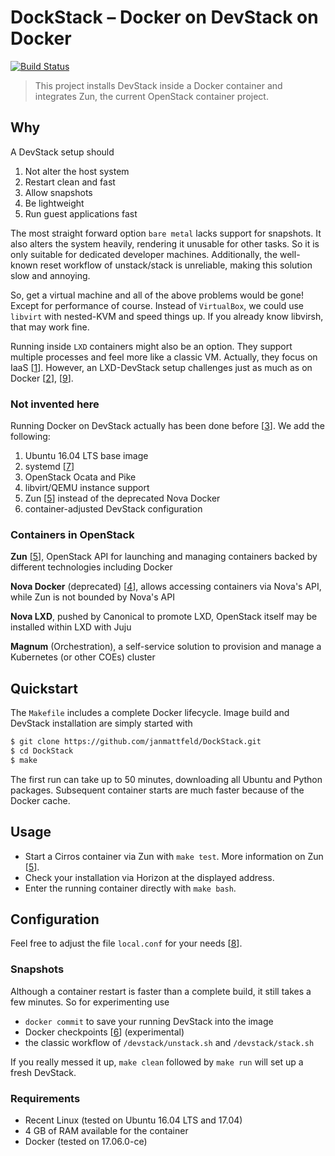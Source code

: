 # DockStack – Docker on DevStack on Docker

[![Build Status](https://travis-ci.org/janmattfeld/DockStack.svg?branch=master)](https://travis-ci.org/janmattfeld/DockStack)

> This project installs DevStack inside a Docker container and integrates Zun, the current OpenStack container project.

## Why

A DevStack setup should

1. Not alter the host system
2. Restart clean and fast
3. Allow snapshots
4. Be lightweight
5. Run guest applications fast

The most straight forward option `bare metal` lacks support for snapshots. It also alters the system heavily, rendering it unusable for other tasks. So it is only suitable for dedicated developer machines. Additionally, the well-known reset workflow of unstack/stack is unreliable, making this solution slow and annoying.

So, get a virtual machine and all of the above problems would be gone! Except for performance of course. Instead of `VirtualBox`, we could use `libvirt` with nested-KVM and speed things up. If you already know libvirsh, that may work fine.

Running inside `LXD` containers might also be an option. They support multiple processes and feel more like a classic VM. Actually, they focus on IaaS [[1]]. However, an LXD-DevStack setup challenges just as much as on Docker [[2]], [[9]].

[1]: https://www.ubuntu.com/containers/lxd
[2]: https://stgraber.org/2016/10/26/lxd-2-0-lxd-and-openstack-1112/
[9]: https://docs.openstack.org/devstack/latest/guides/lxc.html

### Not invented here

Running Docker on DevStack actually has been done before [[3]]. We add the following:

1. Ubuntu 16.04 LTS base image
2. systemd [[7]]
3. OpenStack Ocata and Pike
4. libvirt/QEMU instance support
5. Zun [[5]] instead of the deprecated Nova Docker
6. container-adjusted DevStack configuration

[3]: https://github.com/ewindisch/dockenstack
[7]: https://docs.openstack.org/devstack/latest/systemd.html

### Containers in OpenStack

**Zun** [[5]], OpenStack API for launching and managing containers backed by different technologies including Docker

**Nova Docker** (deprecated) [[4]], allows accessing containers via Nova's API, while Zun is not bounded by Nova's API

**Nova LXD**, pushed by Canonical to promote LXD, OpenStack itself may be installed within LXD with Juju

**Magnum** (Orchestration), a self-service solution to provision and manage a Kubernetes (or other COEs) cluster

[4]: https://wiki.openstack.org/wiki/Docker

## Quickstart

The `Makefile` includes a complete Docker lifecycle. Image build and DevStack installation are simply started with

```bash
$ git clone https://github.com/janmattfeld/DockStack.git
$ cd DockStack
$ make
```

The first run can take up to 50 minutes, downloading all Ubuntu and Python packages. Subsequent container starts are much faster because of the Docker cache.

## Usage

- Start a Cirros container via Zun with `make test`. More information on Zun [[5]].
- Check your installation via Horizon at the displayed address.
- Enter the running container directly with `make bash`.

[5]: https://docs.openstack.org/zun/latest/dev/quickstart.html

## Configuration

Feel free to adjust the file `local.conf` for your needs [[8]].

[8]: https://docs.openstack.org/devstack/latest/configuration.html#local-conf

### Snapshots

Although a container restart is faster than a complete build, it still takes a few minutes. So for experimenting use

- `docker commit` to save your running DevStack into the image
- Docker checkpoints [[6]] (experimental)
- the classic workflow of `/devstack/unstack.sh` and `/devstack/stack.sh`

If you really messed it up, `make clean` followed by `make run` will set up a fresh DevStack.

[6]: https://criu.org/Docker

### Requirements

- Recent Linux (tested on Ubuntu 16.04 LTS and 17.04)
- 4 GB of RAM available for the container
- Docker (tested on 17.06.0-ce)

